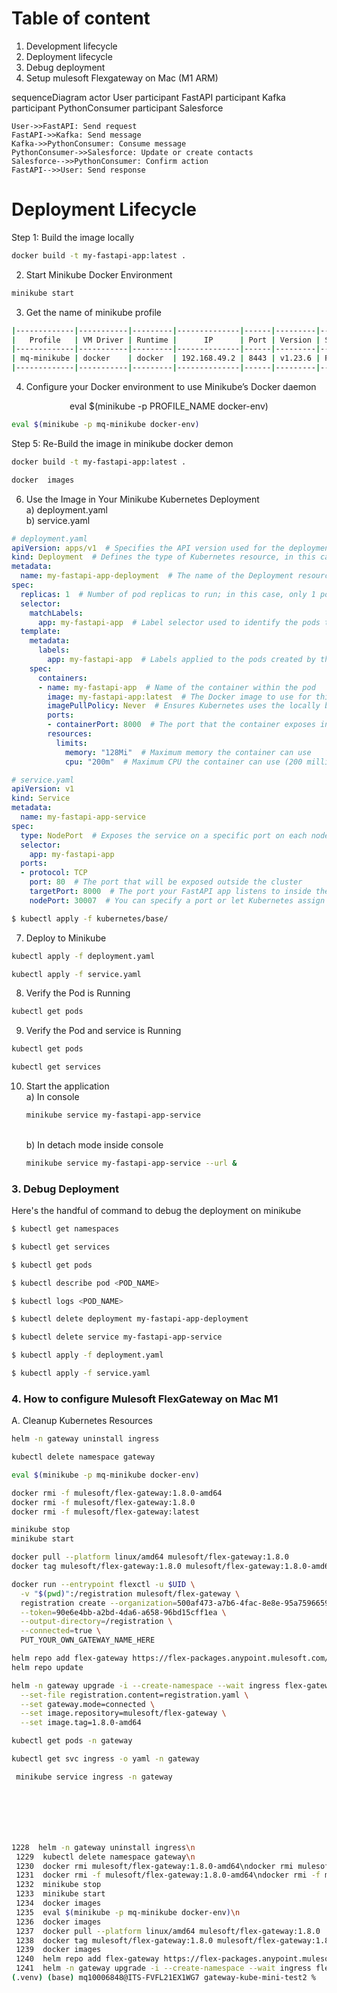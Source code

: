 # Table of content
1. Development lifecycle
2. Deployment lifecycle
3. Debug deployment
4. Setup mulesoft Flexgateway on Mac (M1 ARM)


sequenceDiagram
    actor User
    participant FastAPI
    participant Kafka
    participant PythonConsumer
    participant Salesforce

    User->>FastAPI: Send request
    FastAPI->>Kafka: Send message
    Kafka->>PythonConsumer: Consume message
    PythonConsumer->>Salesforce: Update or create contacts
    Salesforce-->>PythonConsumer: Confirm action
    FastAPI-->>User: Send response

# Deployment Lifecycle

Step 1: Build the image locally

```bash
docker build -t my-fastapi-app:latest .
```

2. Start Minikube Docker Environment

```bash
minikube start
```

3. Get the name of minikube profile

```bash
|-------------|-----------|---------|--------------|------|---------|---------|-------|--------|
|   Profile   | VM Driver | Runtime |      IP      | Port | Version | Status  | Nodes | Active |
|-------------|-----------|---------|--------------|------|---------|---------|-------|--------|
| mq-minikube | docker    | docker  | 192.168.49.2 | 8443 | v1.23.6 | Running |     1 | *      |
|-------------|-----------|---------|--------------|------|---------|---------|-------|--------|
```

4. Configure your Docker environment to use Minikube’s Docker daemon
<center> eval $(minikube -p PROFILE_NAME docker-env)</center>

```bash
eval $(minikube -p mq-minikube docker-env)
```


Step 5: Re-Build the image in minikube docker demon
```bash
docker build -t my-fastapi-app:latest .

docker  images
```

6. Use the Image in Your Minikube Kubernetes Deployment
   <br/> a) deployment.yaml
   <br/> b) service.yaml

```yaml
# deployment.yaml
apiVersion: apps/v1  # Specifies the API version used for the deployment
kind: Deployment  # Defines the type of Kubernetes resource, in this case, a Deployment
metadata:
  name: my-fastapi-app-deployment  # The name of the Deployment resource a.k.a your build image name
spec:
  replicas: 1  # Number of pod replicas to run; in this case, only 1 pod will be running
  selector:
    matchLabels:
      app: my-fastapi-app  # Label selector used to identify the pods that this Deployment will manage
  template:
    metadata:
      labels:
        app: my-fastapi-app  # Labels applied to the pods created by this Deployment
    spec:
      containers:
      - name: my-fastapi-app  # Name of the container within the pod
        image: my-fastapi-app:latest  # The Docker image to use for this container
        imagePullPolicy: Never  # Ensures Kubernetes uses the locally built image without pulling from a registry
        ports:
        - containerPort: 8000  # The port that the container exposes internally
        resources:
          limits:
            memory: "128Mi"  # Maximum memory the container can use
            cpu: "200m"  # Maximum CPU the container can use (200 milliCPU)


```

```yaml
# service.yaml
apiVersion: v1
kind: Service
metadata:
  name: my-fastapi-app-service
spec:
  type: NodePort  # Exposes the service on a specific port on each node
  selector:
    app: my-fastapi-app
  ports:
  - protocol: TCP
    port: 80  # The port that will be exposed outside the cluster
    targetPort: 8000  # The port your FastAPI app listens to inside the container
    nodePort: 30007  # You can specify a port or let Kubernetes assign one (30000-32767)


```

```bash
$ kubectl apply -f kubernetes/base/
```

7. Deploy to Minikube

```bash
kubectl apply -f deployment.yaml
```

```bash
kubectl apply -f service.yaml
```

8. Verify the Pod is Running

```bash
kubectl get pods
```

9. Verify the Pod and service is Running

```bash
kubectl get pods
```

```bash
kubectl get services
```
10. Start the application
    <br/> a) In console
    ```bash
    minikube service my-fastapi-app-service
    ```
    <br/> b) In detach mode inside console

    ```bash
    minikube service my-fastapi-app-service --url &
    ```
### 3. Debug Deployment

Here's the handful of command to debug the deployment on minikube

```bash
$ kubectl get namespaces

$ kubectl get services

$ kubectl get pods

$ kubectl describe pod <POD_NAME>

$ kubectl logs <POD_NAME>

$ kubectl delete deployment my-fastapi-app-deployment

$ kubectl delete service my-fastapi-app-service

$ kubectl apply -f deployment.yaml

$ kubectl apply -f service.yaml
```

### 4. How to configure Mulesoft FlexGateway on Mac M1

A. Cleanup Kubernetes Resources

```bash
helm -n gateway uninstall ingress
```

```bash
kubectl delete namespace gateway
```

```bash
eval $(minikube -p mq-minikube docker-env)
```

```bash
docker rmi -f mulesoft/flex-gateway:1.8.0-amd64
docker rmi -f mulesoft/flex-gateway:1.8.0
docker rmi -f mulesoft/flex-gateway:latest
```

```bash
minikube stop
minikube start
```

```bash
docker pull --platform linux/amd64 mulesoft/flex-gateway:1.8.0
docker tag mulesoft/flex-gateway:1.8.0 mulesoft/flex-gateway:1.8.0-amd64
```

```bash
docker run --entrypoint flexctl -u $UID \
  -v "$(pwd)":/registration mulesoft/flex-gateway \
  registration create --organization=500af473-a7b6-4fac-8e8e-95a7596659ab \
  --token=90e6e4bb-a2bd-4da6-a658-96bd15cff1ea \
  --output-directory=/registration \
  --connected=true \
  PUT_YOUR_OWN_GATEWAY_NAME_HERE
```

```bash
helm repo add flex-gateway https://flex-packages.anypoint.mulesoft.com/helm
helm repo update
```

```bash
helm -n gateway upgrade -i --create-namespace --wait ingress flex-gateway/flex-gateway \
  --set-file registration.content=registration.yaml \
  --set gateway.mode=connected \
  --set image.repository=mulesoft/flex-gateway \
  --set image.tag=1.8.0-amd64
```

```bash
kubectl get pods -n gateway
```

```bash
kubectl get svc ingress -o yaml -n gateway
```

```bash
 minikube service ingress -n gateway
```

```bash

```

```bash

```

```bash

```

```bash

```

```bash

```

```bash

```


```bash
1228  helm -n gateway uninstall ingress\n
 1229  kubectl delete namespace gateway\n
 1230  docker rmi mulesoft/flex-gateway:1.8.0-amd64\ndocker rmi mulesoft/flex-gateway:1.8.0\ndocker rmi mulesoft/flex-gateway:latest\n
 1231  docker rmi -f mulesoft/flex-gateway:1.8.0-amd64\ndocker rmi -f mulesoft/flex-gateway:1.8.0\ndocker rmi -f mulesoft/flex-gateway:latest\n
 1232  minikube stop
 1233  minikube start
 1234  docker images
 1235  eval $(minikube -p mq-minikube docker-env)\n
 1236  docker images
 1237  docker pull --platform linux/amd64 mulesoft/flex-gateway:1.8.0
 1238  docker tag mulesoft/flex-gateway:1.8.0 mulesoft/flex-gateway:1.8.0-amd64
 1239  docker images
 1240  helm repo add flex-gateway https://flex-packages.anypoint.mulesoft.com/helm
 1241  helm -n gateway upgrade -i --create-namespace --wait ingress flex-gateway/flex-gateway \\n  --set-file registration.content=registration.yaml \\n  --set gateway.mode=connected \\n  --set image.repository=mulesoft/flex-gateway \\n  --set image.tag=1.8.0-amd64\n
(.venv) (base) mq10006848@ITS-FVFL21EX1WG7 gateway-kube-mini-test2 % 

```
